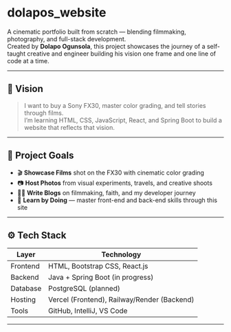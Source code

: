 # dolapos_website

A cinematic portfolio built from scratch — blending filmmaking, photography, and full-stack development.  
Created by **Dolapo Ogunsola**, this project showcases the journey of a self-taught creative and engineer building his vision one frame and one line of code at a time.

---

## 🚀 Vision

> I want to buy a Sony FX30, master color grading, and tell stories through films.  
> I’m learning HTML, CSS, JavaScript, React, and Spring Boot to build a website that reflects that vision.

---

## 🧠 Project Goals

- 🎬 **Showcase Films** shot on the FX30 with cinematic color grading
- 📷 **Host Photos** from visual experiments, travels, and creative shoots
- ✍🏽 **Write Blogs** on filmmaking, faith, and my developer journey
- 🧰 **Learn by Doing** — master front-end and back-end skills through this site

---

## ⚙️ Tech Stack

| Layer      | Technology            |
|------------|------------------------|
| Frontend   | HTML, Bootstrap CSS, React.js |
| Backend    | Java + Spring Boot (in progress) |
| Database   | PostgreSQL (planned)   |
| Hosting    | Vercel (Frontend), Railway/Render (Backend) |
| Tools      | GitHub, IntelliJ, VS Code |

---
